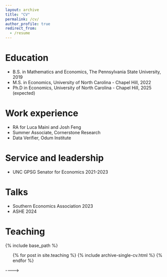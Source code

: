 ```yaml
---
layout: archive
title: "CV"
permalink: /cv/
author_profile: true
redirect_from:
  - /resume
---
```


Education
======
* B.S. in Mathematics and Economics, The Pennsylvania State University, 2019
* M.S. in Economics, University of North Carolina - Chapel Hill, 2022
* Ph.D in Economics, University of North Carolina - Chapel Hill, 2025 (expected)

Work experience
======
* RA for Luca Maini and Josh Feng
* Summer Associate, Cornerstone Research
* Data Verifier, Odum Institute

Service and leadership
======
* UNC GPSG Senator for Economics 2021-2023

Talks
======
* Southern Economics Association 2023
* ASHE 2024

Teaching
======
{% include base_path %}

  <ul>{% for post in site.teaching %}
    {% include archive-single-cv.html %}
  {% endfor %}</ul>



<!----
{% include base_path %}

* Summer 2015: Research Assistant
  * Github University
  * Duties included: Tagging issues
  * Supervisor: Professor Git

* Fall 2015: Research Assistant
  * Github University
  * Duties included: Merging pull requests
  * Supervisor: Professor Hub
  
Skills
======
* Skill 1 - !
* Skill 2
  * Sub-skill 2.1
  * Sub-skill 2.2
  * Sub-skill 2.3
* Skill 3

Publications
======
  <ul>{% for post in site.publications %}
    {% include archive-single-cv.html %}
  {% endfor %}</ul>
  
Talks
======
  <ul>{% for post in site.talks %}
    {% include archive-single-talk-cv.html %}
  {% endfor %}</ul>
  
Teaching
======
  <ul>{% for post in site.teaching %}
    {% include archive-single-cv.html %}
  {% endfor %}</ul>
  
Service and leadership
======
UNC GPSG Senator for Economics 2021-2023

Talks
======
* Southern Economics Association 2023
* ASHE 2024
<!---
  <ul>{% for post in site.talks %}
    {% include archive-single-talk-cv.html %}
  {% endfor %}</ul>
--->
---->
